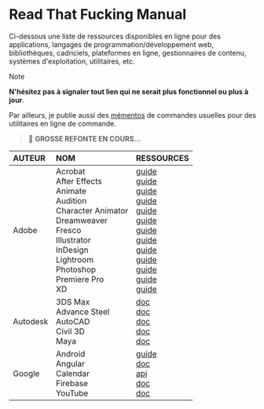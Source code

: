 # Read That Fucking Manual

Ci-dessous une liste de ressources disponibles en ligne pour des applications, langages de programmation/développement web, bibliothèques, cadriciels, plateformes en ligne, gestionnaires de contenu, systèmes d'exploitation, utilitaires, etc.

> [!NOTE]
> **N'hésitez pas à signaler tout lien qui ne serait plus fonctionnel ou plus à jour**.

Par ailleurs, je publie aussi des [mémentos](https://github.com/jasonchampagne/FindMyDoc/tree/master/mementos) de commandes usuelles pour des utilitaires en ligne de commande.

> 📛 **GROSSE REFONTE EN COURS...**

|AUTEUR|NOM|RESSOURCES|
|:--|:--|:--|
|Adobe|Acrobat<br>After Effects<br>Animate<br>Audition<br>Character Animator<br>Dreamweaver<br>Fresco<br>Illustrator<br>InDesign<br>Lightroom<br>Photoshop<br>Premiere Pro<br>XD|[guide](https://helpx.adobe.com/fr/acrobat/user-guide.html)<br>[guide](https://helpx.adobe.com/fr/after-effects/user-guide.html)<br>[guide](https://helpx.adobe.com/fr/animate/user-guide.html)<br>[guide](https://helpx.adobe.com/fr/audition/user-guide.html)<br>[guide](https://helpx.adobe.com/fr/adobe-character-animator/user-guide.html)<br>[guide](https://helpx.adobe.com/fr/dreamweaver/user-guide.html)<br>[guide](https://helpx.adobe.com/fr/fresco/user-guide.html)<br>[guide](https://helpx.adobe.com/fr/illustrator/user-guide.html)<br>[guide](https://helpx.adobe.com/fr/indesign/user-guide.html)<br>[guide](https://helpx.adobe.com/fr/lightroom-cc/user-guide.html)<br>[guide](https://helpx.adobe.com/fr/photoshop/user-guide.html)<br>[guide](https://helpx.adobe.com/fr/premiere-pro/user-guide.html)<br>[guide](https://helpx.adobe.com/fr/xd/user-guide.html)|
|Autodesk|3DS Max<br>Advance Steel<br>AutoCAD<br>Civil 3D<br>Maya|[doc](https://help.autodesk.com/FRA/#A-B)<br>[doc](https://help.autodesk.com/FRA/#A-B)<br>[doc](https://help.autodesk.com/FRA/#A-B)<br>[doc](https://help.autodesk.com/FRA/#C-H)<br>[doc](https://www.autodesk.com/support/technical/article/caas/tsarticles/ts/lC3jaffqnWFyQoLPEPm7n.html)|
|Google|Android<br>Angular<br>Calendar<br>Firebase<br>YouTube|[guide](https://developer.android.com/guide)<br>[doc](https://angular.io/docs)<br>[api](https://developers.google.com/calendar/api/guides/overview?hl=fr)<br>[doc](https://firebase.google.com/docs)<br>[doc](https://developers.google.com/youtube/documentation?hl=fr)|
